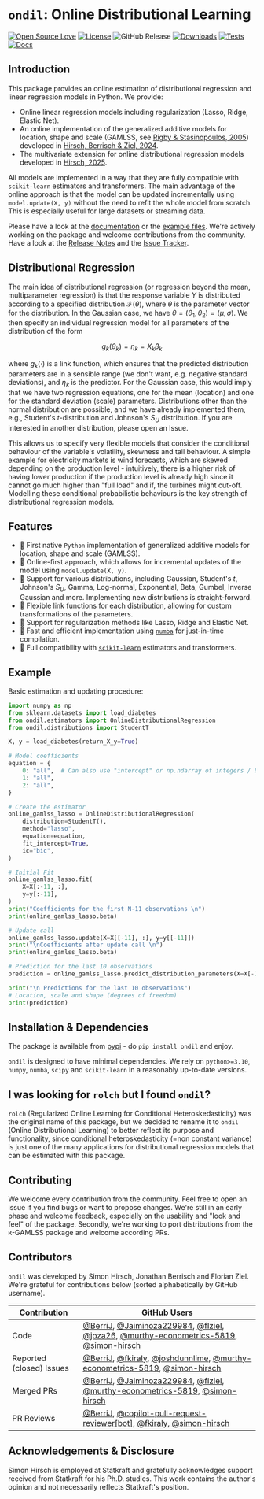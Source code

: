 # `ondil`: Online Distributional Learning

[![Open Source Love](https://badges.frapsoft.com/os/v2/open-source.svg?v=103)](https://github.com/ellerbrock/open-source-badges/)
[![License](https://img.shields.io/github/license/simon-hirsch/rolch)](https://opensource.org/license/gpl-3-0)
![GitHub Release](https://img.shields.io/github/v/release/simon-hirsch/ondil?display_name=release&label=Release)
[![Downloads](https://static.pepy.tech/badge/ondil)](https://pepy.tech/project/ondil)
[![Tests](https://github.com/simon-hirsch/ondil/actions/workflows/ci_run_tests.yml/badge.svg?branch=main)](https://github.com/simon-hirsch/ondil/actions/workflows/ci_run_tests.yml)
[![Docs](https://github.com/simon-hirsch/ondil/actions/workflows/ci_build_docs.yml/badge.svg?branch=main)](https://github.com/simon-hirsch/ondil/actions/workflows/ci_build_docs.yml)

## Introduction

This package provides an online estimation of distributional regression and linear regression models in Python. We provide:

- Online linear regression models including regularization (Lasso, Ridge, Elastic Net).
- An online implementation of the generalized additive models for location, shape and scale (GAMLSS, see [Rigby & Stasinopoulos, 2005](https://academic.oup.com/jrsssc/article-abstract/54/3/507/7113027)) developed in [Hirsch, Berrisch & Ziel, 2024](https://arxiv.org/abs/2407.08750).
- The multivariate extension for online distributional regression models developed in [Hirsch, 2025](https://arxiv.org/abs/2504.02518).

All models are implemented in a way that they are fully compatible with `scikit-learn` estimators and transformers. The main advantage of the online approach is that the model can be updated incrementally using `model.update(X, y)` without the need to refit the whole model from scratch. This is especially useful for large datasets or streaming data. 

Please have a look at the [documentation](https://simon-hirsch.github.io/ondil/) or the [example files](https://github.com/simon-hirsch/ondil/tree/main/examples). We're actively working on the package and welcome contributions from the community. Have a look at the [Release Notes](https://github.com/simon-hirsch/ondil/releases) and the [Issue Tracker](https://github.com/simon-hirsch/ondil/issues).

## Distributional Regression

The main idea of distributional regression (or regression beyond the mean, multiparameter regression) is that the response variable $Y$ is distributed according to a specified distribution $\mathcal{F}(\theta)$, where $\theta$ is the parameter vector for the distribution. In the Gaussian case, we have $\theta = (\theta_1, \theta_2) = (\mu, \sigma)$. We then specify an individual regression model for all parameters of the distribution of the form

$$g_k(\theta_k) = \eta_k = X_k\beta_k$$

where $g_k(\cdot)$ is a link function, which ensures that the predicted distribution parameters are in a sensible range (we don't want, e.g. negative standard deviations), and $\eta_k$ is the predictor. For the Gaussian case, this would imply that we have two regression equations, one for the mean (location) and one for the standard deviation (scale) parameters. Distributions other than the normal distribution are possible, and we have already implemented them, e.g., Student's $t$-distribution and Johnson's $S_U$ distribution. If you are interested in another distribution, please open an Issue.

This allows us to specify very flexible models that consider the conditional behaviour of the variable's volatility, skewness and tail behaviour. A simple example for electricity markets is wind forecasts, which are skewed depending on the production level - intuitively, there is a higher risk of having lower production if the production level is already high since it cannot go much higher than "full load" and if, the turbines might cut-off. Modelling these conditional probabilistic behaviours is the key strength of distributional regression models.

## Features

- 🚀 First native `Python` implementation of generalized additive models for location, shape and scale (GAMLSS).
- 🚀 Online-first approach, which allows for incremental updates of the model using `model.update(X, y)`.
- 🚀 Support for various distributions, including Gaussian, Student's $t$, Johnson's $S_U$, Gamma, Log-normal, Exponential, Beta, Gumbel, Inverse Gaussian and more. Implementing new distributions is straight-forward.
- 🚀 Flexible link functions for each distribution, allowing for custom transformations of the parameters.
- 🚀 Support for regularization methods like Lasso, Ridge and Elastic Net.
- 🚀 Fast and efficient implementation using [`numba`](https://numba.pydata.org/) for just-in-time compilation.
- 🚀 Full compatibility with [`scikit-learn`](https://scikit-learn.org/stable/) estimators and transformers.

## Example

Basic estimation and updating procedure:

```python
import numpy as np
from sklearn.datasets import load_diabetes
from ondil.estimators import OnlineDistributionalRegression
from ondil.distributions import StudentT

X, y = load_diabetes(return_X_y=True)

# Model coefficients
equation = {
    0: "all",  # Can also use "intercept" or np.ndarray of integers / booleans
    1: "all",
    2: "all",
}

# Create the estimator
online_gamlss_lasso = OnlineDistributionalRegression(
    distribution=StudentT(),
    method="lasso",
    equation=equation,
    fit_intercept=True,
    ic="bic",
)

# Initial Fit
online_gamlss_lasso.fit(
    X=X[:-11, :],
    y=y[:-11],
)
print("Coefficients for the first N-11 observations \n")
print(online_gamlss_lasso.beta)

# Update call
online_gamlss_lasso.update(X=X[[-11], :], y=y[[-11]])
print("\nCoefficients after update call \n")
print(online_gamlss_lasso.beta)

# Prediction for the last 10 observations
prediction = online_gamlss_lasso.predict_distribution_parameters(X=X[-10:, :])

print("\n Predictions for the last 10 observations")
# Location, scale and shape (degrees of freedom)
print(prediction)
```

## Installation & Dependencies

The package is available from [pypi](https://pypi.org/project/ondil/) - do `pip install ondil` and enjoy.

`ondil` is designed to have minimal dependencies. We rely on `python>=3.10`, `numpy`, `numba`, `scipy` and `scikit-learn` in a reasonably up-to-date versions.

## I was looking for `rolch` but I found `ondil`?

`rolch` (Regularized Online Learning for Conditional Heteroskedasticity) was the original name of this package, but we decided to rename it to `ondil` (Online Distributional Learning) to better reflect its purpose and functionality, since conditional heteroskedasticity (=non constant variance) is just one of the many applications for distributional regression models that can be estimated with this package.

## Contributing

We welcome every contribution from the community. Feel free to open an issue if you find bugs or want to propose changes. We're still in an early phase and welcome feedback, especially on the usability and "look and feel" of the package. Secondly, we're working to port distributions from the `R`-GAMLSS package and welcome according PRs.

## Contributors

`ondil` was developed by Simon Hirsch, Jonathan Berrisch and Florian Ziel. 
We're grateful for contributions below (sorted alphabetically by GitHub username).

| Contribution | GitHub Users |
|-------------------|--------------|
| Code | [@BerriJ](https://github.com/BerriJ), [@Jaiminoza229984](https://github.com/Jaiminoza229984), [@flziel](https://github.com/flziel), [@joza26](https://github.com/joza26), [@murthy-econometrics-5819](https://github.com/murthy-econometrics-5819), [@simon-hirsch](https://github.com/simon-hirsch) |
| Reported (closed) Issues | [@BerriJ](https://github.com/BerriJ), [@fkiraly](https://github.com/fkiraly), [@joshdunnlime](https://github.com/joshdunnlime), [@murthy-econometrics-5819](https://github.com/murthy-econometrics-5819), [@simon-hirsch](https://github.com/simon-hirsch) |
| Merged PRs | [@BerriJ](https://github.com/BerriJ), [@Jaiminoza229984](https://github.com/Jaiminoza229984), [@flziel](https://github.com/flziel), [@murthy-econometrics-5819](https://github.com/murthy-econometrics-5819), [@simon-hirsch](https://github.com/simon-hirsch) |
| PR Reviews | [@BerriJ](https://github.com/BerriJ), [@copilot-pull-request-reviewer[bot]](https://github.com/copilot-pull-request-reviewer[bot]), [@fkiraly](https://github.com/fkiraly), [@simon-hirsch](https://github.com/simon-hirsch) |

## Acknowledgements & Disclosure

Simon Hirsch is employed at Statkraft and gratefully acknowledges support received from Statkraft for his Ph.D. studies. This work contains the author's opinion and not necessarily reflects Statkraft's position.


